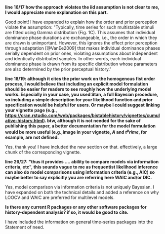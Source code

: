 **line 16/17 how the approach violates the iid assumption is not clear to me, I would appreciate more explanation on this part.**

Good point! I have expanded to explain how the order and prior perception violate the assumption:
"Typically, time series for such multistable stimuli are fitted using Gamma distribution (Fig. 1C). This assumes that individual dominance phase durations are exchangeable, i.e., the order in which they are drawn is unimportant. However, this ignores the effect prior perception through adaptation [@VanEe2009] that makes individual dominance phases serially dependent on prior ones, violating assumptions about independent and identically distributed samples. In other words, each individual dominance phase is drawn from its specific distribution whose parameters are also determined by the prior perceptual history."


**line 18/19: although it cites the prior work on the homogenous fist order process, I would believe that including an explicit model formulation should be easier for readers to see roughly how the underlying model works. Especially in your case, you used Stan, a full Bayesian procedure, so including a simple description for your likelihood function and prior specification would be helpful for users. Or maybe I could suggest linking your vignette page (e.g., https://cran.rstudio.com/web/packages/bistablehistory/vignettes/cumulative-history.html). btw, although it is not needed for the sake of publishing this paper, a better documentation for the model formulation would be more useful (e.g.,image in your vignette, $A$ and $t^prime$, for example, are not defined.**

Yes, thank you! I have included the new section on that. effectively, a large chunk of the corresponding vignette.

**line 26/27: "thus it provides .... ability to compare models via information criteria, etc", this sounds vague to me as frequentist likelihood inference can also do model comparisons using information criteria (e.g., AIC) so maybe better to say explicitly you are referring here WAIC and/or DIC.**

Yes, model comparison via information criteria is not uniquely Bayesian. I have expanded on both the technical details and added a reference on why LOOCV and WAIC are preferred for multilevel models.

**Is there any current R packages or any other software packages for history-dependent analysis? if so, it would be good to cite.**

I have included the information on general time-series packages into the Statement of need.
